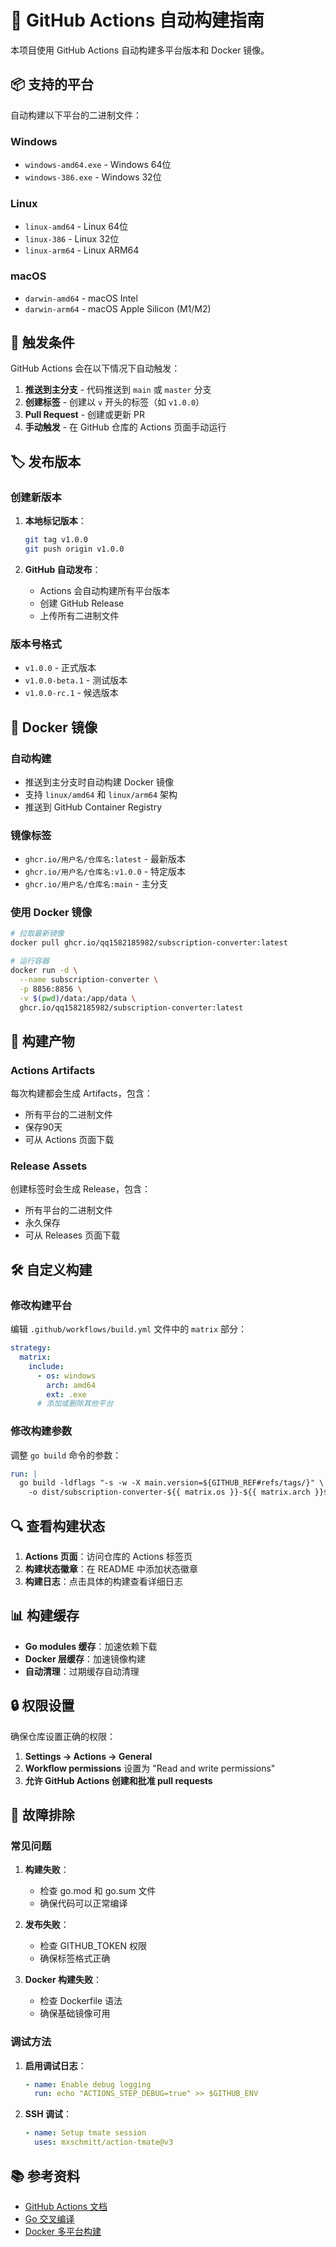 # 🚀 GitHub Actions 自动构建指南

本项目使用 GitHub Actions 自动构建多平台版本和 Docker 镜像。

## 📦 支持的平台

自动构建以下平台的二进制文件：

### Windows
- `windows-amd64.exe` - Windows 64位
- `windows-386.exe` - Windows 32位

### Linux
- `linux-amd64` - Linux 64位
- `linux-386` - Linux 32位
- `linux-arm64` - Linux ARM64

### macOS
- `darwin-amd64` - macOS Intel
- `darwin-arm64` - macOS Apple Silicon (M1/M2)

## 🔄 触发条件

GitHub Actions 会在以下情况下自动触发：

1. **推送到主分支** - 代码推送到 `main` 或 `master` 分支
2. **创建标签** - 创建以 `v` 开头的标签（如 `v1.0.0`）
3. **Pull Request** - 创建或更新 PR
4. **手动触发** - 在 GitHub 仓库的 Actions 页面手动运行

## 🏷️ 发布版本

### 创建新版本

1. **本地标记版本**：
   ```bash
   git tag v1.0.0
   git push origin v1.0.0
   ```

2. **GitHub 自动发布**：
   - Actions 会自动构建所有平台版本
   - 创建 GitHub Release
   - 上传所有二进制文件

### 版本号格式
- `v1.0.0` - 正式版本
- `v1.0.0-beta.1` - 测试版本
- `v1.0.0-rc.1` - 候选版本

## 🐳 Docker 镜像

### 自动构建
- 推送到主分支时自动构建 Docker 镜像
- 支持 `linux/amd64` 和 `linux/arm64` 架构
- 推送到 GitHub Container Registry

### 镜像标签
- `ghcr.io/用户名/仓库名:latest` - 最新版本
- `ghcr.io/用户名/仓库名:v1.0.0` - 特定版本
- `ghcr.io/用户名/仓库名:main` - 主分支

### 使用 Docker 镜像
```bash
# 拉取最新镜像
docker pull ghcr.io/qq1582185982/subscription-converter:latest

# 运行容器
docker run -d \
  --name subscription-converter \
  -p 8856:8856 \
  -v $(pwd)/data:/app/data \
  ghcr.io/qq1582185982/subscription-converter:latest
```

## 📁 构建产物

### Actions Artifacts
每次构建都会生成 Artifacts，包含：
- 所有平台的二进制文件
- 保存90天
- 可从 Actions 页面下载

### Release Assets
创建标签时会生成 Release，包含：
- 所有平台的二进制文件
- 永久保存
- 可从 Releases 页面下载

## 🛠️ 自定义构建

### 修改构建平台
编辑 `.github/workflows/build.yml` 文件中的 `matrix` 部分：

```yaml
strategy:
  matrix:
    include:
      - os: windows
        arch: amd64
        ext: .exe
      # 添加或删除其他平台
```

### 修改构建参数
调整 `go build` 命令的参数：

```yaml
run: |
  go build -ldflags "-s -w -X main.version=${GITHUB_REF#refs/tags/}" \
    -o dist/subscription-converter-${{ matrix.os }}-${{ matrix.arch }}${{ matrix.ext }} .
```

## 🔍 查看构建状态

1. **Actions 页面**：访问仓库的 Actions 标签页
2. **构建状态徽章**：在 README 中添加状态徽章
3. **构建日志**：点击具体的构建查看详细日志

## 📊 构建缓存

- **Go modules 缓存**：加速依赖下载
- **Docker 层缓存**：加速镜像构建
- **自动清理**：过期缓存自动清理

## 🔒 权限设置

确保仓库设置正确的权限：

1. **Settings → Actions → General**
2. **Workflow permissions** 设置为 "Read and write permissions"
3. **允许 GitHub Actions 创建和批准 pull requests**

## 🚨 故障排除

### 常见问题

1. **构建失败**：
   - 检查 go.mod 和 go.sum 文件
   - 确保代码可以正常编译

2. **发布失败**：
   - 检查 GITHUB_TOKEN 权限
   - 确保标签格式正确

3. **Docker 构建失败**：
   - 检查 Dockerfile 语法
   - 确保基础镜像可用

### 调试方法

1. **启用调试日志**：
   ```yaml
   - name: Enable debug logging
     run: echo "ACTIONS_STEP_DEBUG=true" >> $GITHUB_ENV
   ```

2. **SSH 调试**：
   ```yaml
   - name: Setup tmate session
     uses: mxschmitt/action-tmate@v3
   ```

## 📚 参考资料

- [GitHub Actions 文档](https://docs.github.com/en/actions)
- [Go 交叉编译](https://golang.org/doc/install/source#environment)
- [Docker 多平台构建](https://docs.docker.com/build/building/multi-platform/) 